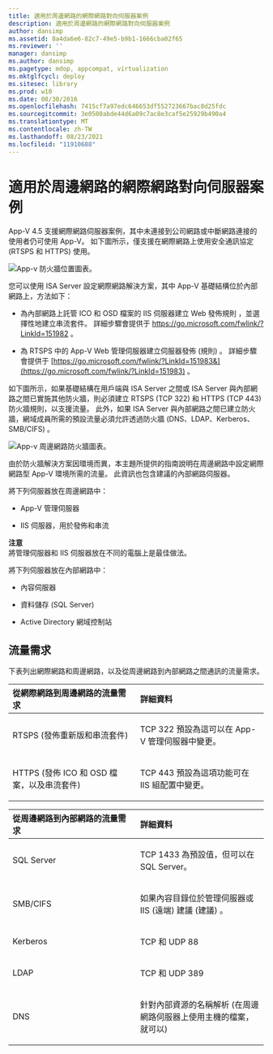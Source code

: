 ```yaml
---
title: 適用於周邊網路的網際網路對向伺服器案例
description: 適用於周邊網路的網際網路對向伺服器案例
author: dansimp
ms.assetid: 8a4da6e6-82c7-49e5-b9b1-1666cba02f65
ms.reviewer: ''
manager: dansimp
ms.author: dansimp
ms.pagetype: mdop, appcompat, virtualization
ms.mktglfcycl: deploy
ms.sitesec: library
ms.prod: w10
ms.date: 08/30/2016
ms.openlocfilehash: 7415cf7a97edc646653df552723667bac8d25fdc
ms.sourcegitcommit: 3e0500abde44d6a09c7ac8e3caf5e25929b490a4
ms.translationtype: MT
ms.contentlocale: zh-TW
ms.lasthandoff: 08/23/2021
ms.locfileid: "11910688"
---
```

# <a name="internet-facing-server-scenarios-for-perimeter-networks"></a>適用於周邊網路的網際網路對向伺服器案例


App-V 4.5 支援網際網路伺服器案例，其中未連接到公司網路或中斷網路連接的使用者仍可使用 App-V。 如下圖所示，僅支援在網際網路上使用安全通訊協定 (RTSPS 和 HTTPS) 使用。

![App-v 防火牆位置圖表。](images/appvfirewalls.gif)

您可以使用 ISA Server 設定網際網路解決方案，其中 App-V 基礎結構位於內部網路上，方法如下：

-   為內部網路上託管 ICO 和 OSD 檔案的 IIS 伺服器建立 Web 發佈規則 ，並選擇性地建立串流套件。 詳細步驟會提供于 <https://go.microsoft.com/fwlink/?LinkId=151982> 。

-   為 RTSPS 中的 App-V Web 管理伺服器建立伺服器發佈 (規則) 。 詳細步驟會提供于 [https://go.microsoft.com/fwlink/?LinkId=151983&](https://go.microsoft.com/fwlink/?LinkId=151983) 。

如下圖所示，如果基礎結構在用戶端與 ISA Server 之間或 ISA Server 與內部網路之間已實施其他防火牆，則必須建立 RTSPS (TCP 322) 和 HTTPS (TCP 443) 防火牆規則，以支援流量。 此外，如果 ISA Server 與內部網路之間已建立防火牆，網域成員所需的預設流量必須允許透過防火牆 (DNS、LDAP、Kerberos、SMB/CIFS) 。

![App-v 周邊網路防火牆圖表。](images/appvperimeternetworkfirewall.gif)

由於防火牆解決方案因環境而異，本主題所提供的指南說明在周邊網路中設定網際網路型 App-V 環境所需的流量。 此資訊也包含建議的內部網路伺服器。

將下列伺服器放在周邊網路中：

-   App-V 管理伺服器

-   IIS 伺服器，用於發佈和串流

**注意**  
將管理伺服器和 IIS 伺服器放在不同的電腦上是最佳做法。

 

將下列伺服器放在內部網路中：

-   內容伺服器

-   資料儲存 (SQL Server) 

-   Active Directory 網域控制站

## <a name="traffic-requirements"></a>流量需求


下表列出網際網路和周邊網路，以及從周邊網路到內部網路之間通訊的流量需求。

<table>
<colgroup>
<col width="50%" />
<col width="50%" />
</colgroup>
<thead>
<tr class="header">
<th align="left">從網際網路到周邊網路的流量需求</th>
<th align="left">詳細資料</th>
</tr>
</thead>
<tbody>
<tr class="odd">
<td align="left"><p>RTSPS (發佈重新版和串流套件) </p></td>
<td align="left"><p>TCP 322 預設為這可以在 App-V 管理伺服器中變更。</p></td>
</tr>
<tr class="even">
<td align="left"><p>HTTPS (發佈 ICO 和 OSD 檔案，以及串流套件) </p></td>
<td align="left"><p>TCP 443 預設為這項功能可在 IIS 組配置中變更。</p></td>
</tr>
</tbody>
</table>

 

<table>
<colgroup>
<col width="50%" />
<col width="50%" />
</colgroup>
<thead>
<tr class="header">
<th align="left">從周邊網路到內部網路的流量需求</th>
<th align="left">詳細資料</th>
</tr>
</thead>
<tbody>
<tr class="odd">
<td align="left"><p>SQL Server</p></td>
<td align="left"><p>TCP 1433 為預設值，但可以在 SQL Server。</p></td>
</tr>
<tr class="even">
<td align="left"><p>SMB/CIFS</p></td>
<td align="left"><p>如果內容目錄位於管理伺服器或 IIS (遠端) 建議 (建議) 。</p></td>
</tr>
<tr class="odd">
<td align="left"><p>Kerberos</p></td>
<td align="left"><p>TCP 和 UDP 88</p></td>
</tr>
<tr class="even">
<td align="left"><p>LDAP</p></td>
<td align="left"><p>TCP 和 UDP 389</p></td>
</tr>
<tr class="odd">
<td align="left"><p>DNS</p></td>
<td align="left"><p>針對內部資源的名稱解析 (在周邊網路伺服器上使用主機的檔案，就可以) </p></td>
</tr>
</tbody>
</table>

 

 

 





